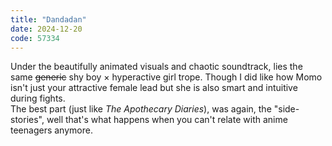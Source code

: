 ```yaml
---
title: "Dandadan"
date: 2024-12-20
code: 57334
---
```

Under the beautifully animated visuals and chaotic soundtrack, lies the same ~~generic~~ shy boy × hyperactive girl trope. Though I did like how Momo isn't just your attractive female lead but she is also smart and intuitive during fights.\
The best part (just like _The Apothecary Diaries_), was again, the "side-stories", well that's what happens when you can't relate with anime teenagers anymore.